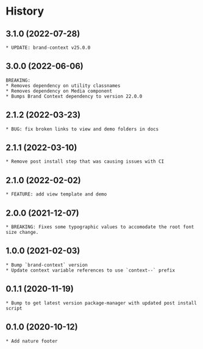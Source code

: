 # History

## 3.1.0 (2022-07-28)
    * UPDATE: brand-context v25.0.0

## 3.0.0 (2022-06-06)
    BREAKING:
    * Removes dependency on utility classnames
    * Removes dependency on Media component
    * Bumps Brand Context dependency to version 22.0.0

## 2.1.2 (2022-03-23)
    * BUG: fix broken links to view and demo folders in docs

## 2.1.1 (2022-03-10)
    * Remove post install step that was causing issues with CI

## 2.1.0 (2022-02-02)
    * FEATURE: add view template and demo

## 2.0.0 (2021-12-07)
    * BREAKING: Fixes some typographic values to accomodate the root font size change.

## 1.0.0 (2021-02-03)
    * Bump `brand-context` version
    * Update context variable references to use `context--` prefix

## 0.1.1 (2020-11-19)
    * Bump to get latest version package-manager with updated post install script

## 0.1.0 (2020-10-12)
	* Add nature footer
